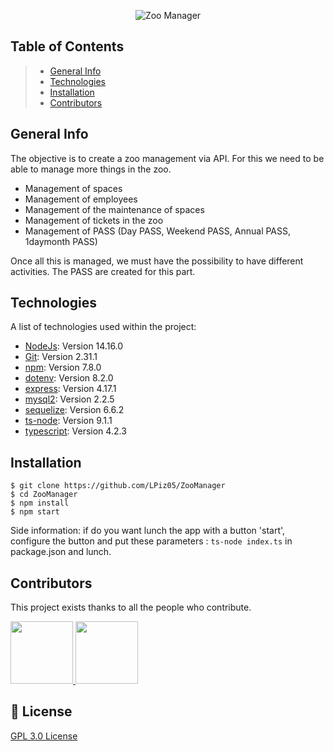 [comment]: <> (![Zoo Manager]&#40;https://i.ibb.co/rtxbGps/coollogo-com-1544035.png&#41;)
<p style="text-align:center">
    <img src="https://i.ibb.co/rtxbGps/coollogo-com-1544035.png" alt="Zoo Manager" />
</p>

[comment]: <> ([![GPLv3 License][license-src]][license-href])

## Table of Contents
[comment]: <> (***)

> * [General Info](#general-info)
> * [Technologies](#technologies)
> * [Installation](#installation)
> * [Contributors](#contributors)

[comment]: <> (> * [Collaboration]&#40;#collaboration&#41;)

[comment]: <> (> * [FAQs]&#40;#faqs&#41;)


## General Info
[comment]: <> (***)

The objective is to create a zoo management via API.
For this we need to be able to manage more things in the zoo.
* Management of spaces
* Management of employees
* Management of the maintenance of spaces
* Management of tickets in the zoo
* Management of PASS (Day PASS, Weekend PASS, Annual PASS, 1daymonth PASS)

Once all this is managed, we must have the possibility to have different activities.
The PASS are created for this part.

## Technologies
[comment]: <> (***)

A list of technologies used within the project:
* [NodeJs](https://nodejs.org/en/download/): Version 14.16.0
* [Git](https://git-scm.com/downloads): Version 2.31.1
* [npm](https://www.npmjs.com/): Version 7.8.0
* [dotenv](https://www.npmjs.com/package/dotenv): Version 8.2.0
* [express](https://www.npmjs.com/package/express): Version 4.17.1
* [mysql2](https://www.npmjs.com/package/mysql2): Version 2.2.5
* [sequelize](https://www.npmjs.com/package/sequelize): Version 6.6.2
* [ts-node](https://www.npmjs.com/package/ts-node): Version 9.1.1
* [typescript](https://www.npmjs.com/package/typescript): Version 4.2.3

## Installation
[comment]: <> (***)
```
$ git clone https://github.com/LPiz05/ZooManager
$ cd ZooManager
$ npm install
$ npm start
```
Side information: if do you want lunch the app with a button 'start', configure the button and put these parameters : ```ts-node index.ts``` in package.json and lunch.

[comment]: <> (## Collaboration)

[comment]: <> (***)

[comment]: <> (Give instructions on how to collaborate with your project.)

[comment]: <> (> Maybe you want to write a quote in this part.)

[comment]: <> (> It should go over several rows?)

[comment]: <> (> This is how you do it.)

[comment]: <> (## FAQs)

[comment]: <> (***)

[comment]: <> (A list of frequently asked questions)

## Contributors

This project exists thanks to all the people who contribute.

<a href="https://github.com/LPiz05/ZooManager/graphs/contributors">
    <img src="https://zupimages.net/up/21/15/yc46.png" alt="" width="100" />
</a>
<a href="https://github.com/LPiz05/ZooManager/graphs/contributors">
    <img src="https://zupimages.net/up/21/15/r9o2.png" alt="" width="100" />
</a>

[comment]: <> ([![]&#40;https://github.com/remarkablemark.png?size=100&#41;]&#40;https://github.com/LPiz05/ZooManager/graphs/contributors&#41;)

## 📑 License
[comment]: <> (***)

[GPL 3.0 License](https://www.gnu.org/licenses/gpl-3.0.html)

<!-- Badges -->
[license-src]: https://img.shields.io/badge/License-GPL%20v3-yellow.svg
[license-href]: https://www.gnu.org/licenses/gpl-3.0.html

